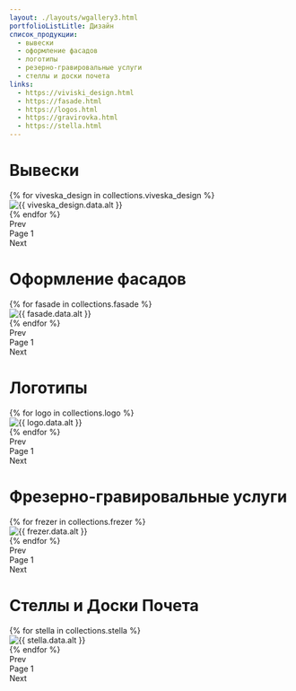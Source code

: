 ```yaml
---
layout: ./layouts/wgallery3.html
portfolioListLitle: Дизайн
список_продукции:
  - вывески
  - оформление фасадов
  - логотипы
  - резерно-гравировальные услуги
  - стеллы и доски почета
links:
  - https://viviski_design.html
  - https://fasade.html
  - https://logos.html
  - https://gravirovka.html
  - https://stella.html
---
```


<h1>Вывески</h1>

<div class="portfolio_works_container">
<div class="portfolio_works__grid">
{% for viveska_design in collections.viveska_design %}
<div
class="portfolio_works_wrapper"
data-name="{{ viveska_design.data.name }}"
data-description="{{ viveska_design.data.description }}"
>
<div class="portfolio_works_imgcontainer">
<img src="{{ viveska_design.data.img }}" alt="{{ viveska_design.data.alt }}" />
</div>
</div>
{% endfor %}
</div>
</div>
<div class="pagination">
<div class="pagination-prev">Prev</div>
<div class="pagination-page">
Page <span class="pagination-page-num">1</span>
</div>
<div class="pagination-next">Next</div>
</div>

<h1>Оформление фасадов
</h1>

<div class="portfolio_works_container">
<div class="portfolio_works__grid2__1row">
{% for fasade in collections.fasade %}
<div
class="portfolio_works_wrapper"
data-name="{{ fasade.data.name }}"
data-description="{{ fasade.data.description }}"
>
<div class="portfolio_works_imgcontainer">
<img src="{{ fasade.data.img }}" alt="{{ fasade.data.alt }}" />
</div>
</div>
{% endfor %}
</div>
</div>
<div class="pagination">
<div class="pagination-prev2">Prev</div>
<div class="pagination-page">
Page <span class="pagination-page-num2">1</span>
</div>
<div class="pagination-next2">Next</div>
</div>

<h1>Логотипы</h1>

<div class="portfolio_works_container">
<div class="portfolio_works__grid3">
{% for logo in collections.logo %}
<div
class="portfolio_works_wrapper"
data-name="{{ logo.data.name }}"
data-description="{{ logo.data.description }}"
>
<div class="portfolio_works_imgcontainer">
<img src="{{ logo.data.img }}" alt="{{ logo.data.alt }}" />
</div>
</div>
{% endfor %}
</div>
</div>
<div class="pagination">
<div class="pagination-prev3">Prev</div>
<div class="pagination-page">
Page <span class="pagination-page-num3">1</span>
</div>
<div class="pagination-next3">Next</div>
</div>

<h1>Фрезерно-гравировальные услуги
</h1>

<div class="portfolio_works_container">
<div class="portfolio_works__grid4">
{% for frezer in collections.frezer %}
<div
class="portfolio_works_wrapper"
data-name="{{ frezer.data.name }}"
data-description="{{ frezer.data.description }}"
>
<div class="portfolio_works_imgcontainer">
<img src="{{ frezer.data.img }}" alt="{{ frezer.data.alt }}" />
</div>
</div>
{% endfor %}
</div>
</div>
<div class="pagination">
<div class="pagination-prev4">Prev</div>
<div class="pagination-page">
Page <span class="pagination-page-num4">1</span>
</div>
<div class="pagination-next4">Next</div>
</div>

<h1>Стеллы и Доски Почета
</h1>

<div class="portfolio_works_container">
<div class="portfolio_works__grid5__1row">
{% for stella in collections.stella %}
<div
class="portfolio_works_wrapper"
data-name="{{ stella.data.name }}"
data-description="{{ stella.data.description }}"
>
<div class="portfolio_works_imgcontainer">
<img src="{{ stella.data.img }}" alt="{{ stella.data.alt }}" />
</div>
</div>
{% endfor %}
</div>
</div>
<div class="pagination">
<div class="pagination-prev5">Prev</div>
<div class="pagination-page">
Page <span class="pagination-page-num5">1</span>
</div>
<div class="pagination-next5">Next</div>
</div>
